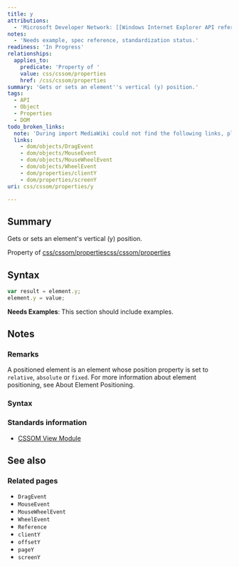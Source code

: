 ```yaml
---
title: y
attributions:
  - 'Microsoft Developer Network: [[Windows Internet Explorer API reference](http://msdn.microsoft.com/en-us/library/ie/hh828809%28v=vs.85%29.aspx) Article]'
notes:
  - 'Needs example, spec reference, standardization status.'
readiness: 'In Progress'
relationships:
  applies_to:
    predicate: 'Property of '
    value: css/cssom/properties
    href: /css/cssom/properties
summary: 'Gets or sets an element''s vertical (y) position.'
tags:
  - API
  - Object
  - Properties
  - DOM
todo_broken_links:
  note: 'During import MediaWiki could not find the following links, please fix and adjust this list.'
  links:
    - dom/objects/DragEvent
    - dom/objects/MouseEvent
    - dom/objects/MouseWheelEvent
    - dom/objects/WheelEvent
    - dom/properties/clientY
    - dom/properties/screenY
uri: css/cssom/properties/y

---
```

## Summary

Gets or sets an element's vertical (y) position.

Property of [css/cssom/properties](/css/cssom/properties)[css/cssom/properties](/css/cssom/properties)

## Syntax

``` js
var result = element.y;
element.y = value;
```

**Needs Examples**: This section should include examples.

## Notes

### Remarks

A positioned element is an element whose position property is set to `relative`, `absolute` or `fixed`. For more information about element positioning, see About Element Positioning.

### Syntax

### Standards information

-   [CSSOM View Module](http://go.microsoft.com/fwlink/p/?linkid=199793)

## See also

### Related pages

-   `DragEvent`
-   `MouseEvent`
-   `MouseWheelEvent`
-   `WheelEvent`
-   `Reference`
-   `clientY`
-   `offsetY`
-   `pageY`
-   `screenY`
